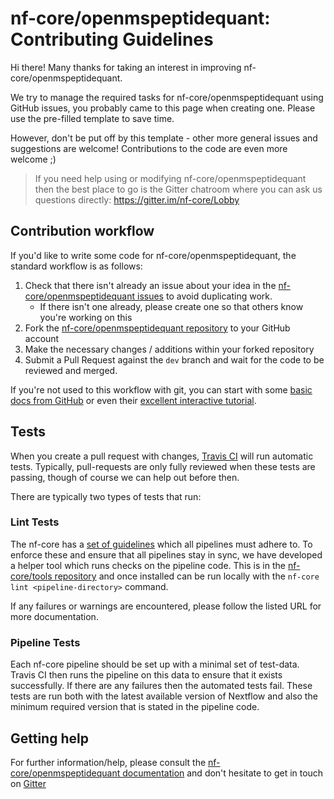 # nf-core/openmspeptidequant: Contributing Guidelines

Hi there! Many thanks for taking an interest in improving nf-core/openmspeptidequant.

We try to manage the required tasks for nf-core/openmspeptidequant using GitHub issues, you probably came to this page when creating one. Please use the pre-filled template to save time.

However, don't be put off by this template - other more general issues and suggestions are welcome! Contributions to the code are even more welcome ;)

> If you need help using or modifying nf-core/openmspeptidequant then the best place to go is the Gitter chatroom where you can ask us questions directly: https://gitter.im/nf-core/Lobby

## Contribution workflow
If you'd like to write some code for nf-core/openmspeptidequant, the standard workflow
is as follows:

1. Check that there isn't already an issue about your idea in the
   [nf-core/openmspeptidequant issues](https://github.com/nf-core/openmspeptidequant/issues) to avoid
   duplicating work.
    * If there isn't one already, please create one so that others know you're working on this
2. Fork the [nf-core/openmspeptidequant repository](https://github.com/nf-core/openmspeptidequant) to your GitHub account
3. Make the necessary changes / additions within your forked repository
4. Submit a Pull Request against the `dev` branch and wait for the code to be reviewed and merged.

If you're not used to this workflow with git, you can start with some [basic docs from GitHub](https://help.github.com/articles/fork-a-repo/) or even their [excellent interactive tutorial](https://try.github.io/).


## Tests
When you create a pull request with changes, [Travis CI](https://travis-ci.org/) will run automatic tests.
Typically, pull-requests are only fully reviewed when these tests are passing, though of course we can help out before then.

There are typically two types of tests that run:

### Lint Tests
The nf-core has a [set of guidelines](http://nf-co.re/developer_docs) which all pipelines must adhere to.
To enforce these and ensure that all pipelines stay in sync, we have developed a helper tool which runs checks on the pipeline code. This is in the [nf-core/tools repository](https://github.com/nf-core/tools) and once installed can be run locally with the `nf-core lint <pipeline-directory>` command.

If any failures or warnings are encountered, please follow the listed URL for more documentation.

### Pipeline Tests
Each nf-core pipeline should be set up with a minimal set of test-data.
Travis CI then runs the pipeline on this data to ensure that it exists successfully.
If there are any failures then the automated tests fail.
These tests are run both with the latest available version of Nextflow and also the minimum required version that is stated in the pipeline code.

## Getting help
For further information/help, please consult the [nf-core/openmspeptidequant documentation](https://github.com/nf-core/openmspeptidequant#documentation) and don't hesitate to get in touch on [Gitter](https://gitter.im/nf-core/Lobby)
